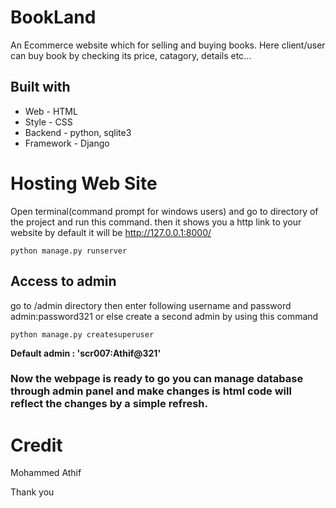 # BookLand
An Ecommerce website which for selling and buying books. Here client/user can buy book by checking its price, catagory, details etc...

## Built with
<ul>
<li>Web - HTML</li>
<li>Style - CSS</li>
<li>Backend - python, sqlite3</li>
<li>Framework - Django</li>
</ul>


# Hosting Web Site

Open terminal(command prompt for windows users) and go to directory of the project and run this command. then it shows you a http link to your website by default it will be http://127.0.0.1:8000/

    python manage.py runserver


## Access to admin

go to /admin directory then enter following username and password admin:password321 or else create a second admin by using this command

    python manage.py createsuperuser
    
**Default admin : 'scr007:Athif@321'**

### Now the webpage is ready to go you can manage database through admin panel and make changes is html code will reflect the changes by a simple refresh.

# Credit 

Mohammed Athif

Thank you
